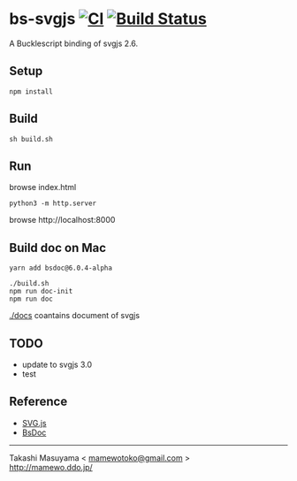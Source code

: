 bs-svgjs [![CI](https://github.com/mamewotoko/bs-svgjs/actions/workflows/build.yml/badge.svg)](https://github.com/mamewotoko/bs-svgjs/actions/workflows/build.yml) [![Build Status](https://travis-ci.com/mamewotoko/bs-svgjs.svg?branch=master)](https://travis-ci.com/mamewotoko/bs-svgjs)
=============

A Bucklescript binding of svgjs 2.6.

Setup
------

```
npm install
```

Build
------

```
sh build.sh
```

Run
---

browse index.html 

```
python3 -m http.server
```
browse http://localhost:8000

Build doc on Mac
--------------------

```
yarn add bsdoc@6.0.4-alpha

./build.sh
npm run doc-init
npm run doc
```

[./docs](./docs) coantains document of svgjs

TODO
----
* update to svgjs 3.0
* test

Reference
-----------
* [SVG.js](https://svgjs.com/docs/2.6/)
* [BsDoc](https://reasonml-community.github.io/bsdoc/docs/bsdoc/#no-bs-publishing-to-github)

-----
Takashi Masuyama < mamewotoko@gmail.com >  
http://mamewo.ddo.jp/
